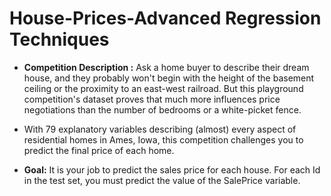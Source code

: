 # House-Prices-Advanced Regression Techniques

* **Competition Description :** Ask a home buyer to describe their dream house, and they probably won't begin with the height of the basement ceiling or the proximity to an east-west railroad. But this playground competition's dataset proves that much more influences price negotiations than the number of bedrooms or a white-picket fence.

* With 79 explanatory variables describing (almost) every aspect of residential homes in Ames, Iowa, this competition challenges you to predict the final price of each home.

* **Goal:** It is your job to predict the sales price for each house. For each Id in the test set, you must predict the value of the SalePrice variable.
